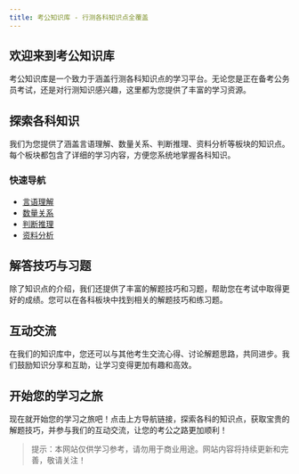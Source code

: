 ```yaml
---
title: 考公知识库 - 行测各科知识点全覆盖
---
```


## 欢迎来到考公知识库

考公知识库是一个致力于涵盖行测各科知识点的学习平台。无论您是正在备考公务员考试，还是对行测知识感兴趣，这里都为您提供了丰富的学习资源。

## 探索各科知识

我们为您提供了涵盖言语理解、数量关系、判断推理、资料分析等板块的知识点。每个板块都包含了详细的学习内容，方便您系统地掌握各科知识。

### 快速导航

- [言语理解](/knowledge/verbal/)
- [数量关系](/knowledge/quantitative/)
- [判断推理](/knowledge/logical/)
- [资料分析](/knowledge/data-analysis/)

## 解答技巧与习题

除了知识点的介绍，我们还提供了丰富的解题技巧和习题，帮助您在考试中取得更好的成绩。您可以在各科板块中找到相关的解题技巧和练习题。

## 互动交流

在我们的知识库中，您还可以与其他考生交流心得、讨论解题思路，共同进步。我们鼓励知识分享和互助，让学习变得更加有趣和高效。

## 开始您的学习之旅

现在就开始您的学习之旅吧！点击上方导航链接，探索各科的知识点，获取宝贵的解题技巧，并参与我们的互动交流，让您的考公之路更加顺利！

> 提示：本网站仅供学习参考，请勿用于商业用途。网站内容将持续更新和完善，敬请关注！
